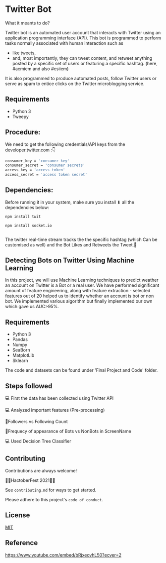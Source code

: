 
# Twitter Bot








What it meants to do?



Twitter bot is an automated user account that interacts with Twitter using an application programming interface (API). This bot is programmed to perform tasks normally associated with human interaction such as

- like tweets,
- and, most importantly, they can tweet content, and retweet anything posted by a specific set of users or featuring a specific hashtag. (here, #acmiem and also #csiiem)

It is also programmed to produce automated posts, follow Twitter users or serve as spam to entice clicks on the Twitter microblogging service.
## Requirements

- Python 3
- Tweepy

  
## Procedure:

We need to get the following credentials/API keys from the developer.twitter.com  :👇



```bash
consumer_key = 'consumer key'
consumer_secret = 'consumer secrets'
access_key = 'access token'
access_secret = 'access token secret'


```

## Dependencies:
Before running it in your system, make sure you install ⬇ all the dependencies below:


 ```bash
npm install twit

npm install socket.io



``` 

The twitter real-time stream tracks the the specific hashtag (which Can be customised as well) and the Bot Likes and Retweets the Tweet.🔁


## Detecting Bots on Twitter Using Machine Learning
In this project, we will use Machine Learning techniques to predict weather an account on Twitter is a Bot or a real user. We have performed significant amount of feature engineering, along with feature extraction - selected features out of 20 helped us to identify whether an account is bot or non bot. We implemented various algorithm but finally implemented our own which gave us AUC>95%.

## Requirements

- Python 3
- Pandas
- Numpy
- SeaBorn
- MatplotLib
- Sklearn

The code and datasets can be found under 'Final Project and Code' folder.



## Steps followed

💻 First the data has been collected using Twitter API 

💻 Analyzed important features (Pre-processing)
 
📎Followers vs Following Count

📎Frequecy of appearance of Bots vs NonBots in ScreenName

💻 Used Decision Tree Classifier




  
## Contributing

Contributions are always welcome!

🌸🌸HactoberFest 2021🌸🌸

See `contributing.md` for ways to get started.

Please adhere to this project's `code of conduct`.

  
## License

[MIT](https://choosealicense.com/licenses/mit/)

  
## Reference

https://www.youtube.com/embed/bRjxeovhL50?ecver=2
  